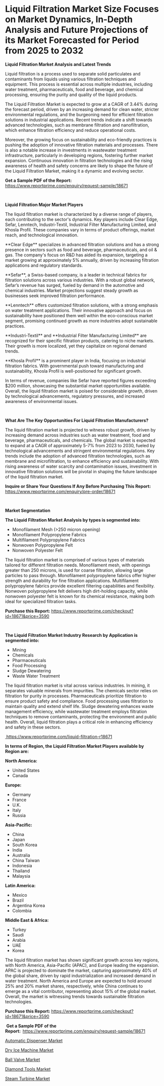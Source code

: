 <p><h1>Liquid Filtration Market Size Focuses on Market Dynamics, In-Depth Analysis and Future Projections of its Market Forecasted for Period from 2025 to 2032</h1></p><p><strong>Liquid Filtration Market Analysis and Latest Trends</strong></p>
<p><p>Liquid filtration is a process used to separate solid particulates and contaminants from liquids using various filtration techniques and equipment. This process is essential across multiple industries, including water treatment, pharmaceuticals, food and beverage, and chemical processing, ensuring the purity and quality of the liquid products. </p><p>The Liquid Filtration Market is expected to grow at a CAGR of 3.44% during the forecast period, driven by an increasing demand for clean water, stricter environmental regulations, and the burgeoning need for efficient filtration solutions in industrial applications. Recent trends indicate a shift towards advanced technologies, such as membrane filtration and nanofiltration, which enhance filtration efficiency and reduce operational costs.</p><p>Moreover, the growing focus on sustainability and eco-friendly practices is pushing the adoption of innovative filtration materials and processes. There is also a notable increase in investments in wastewater treatment infrastructure, particularly in developing regions, fostering further market expansion. Continuous innovation in filtration technologies and the rising awareness of health and safety concerns are likely to shape the future of the Liquid Filtration Market, making it a dynamic and evolving sector.</p></p>
<p><strong>Get a Sample PDF of the Report:&nbsp;</strong> <a href="https://www.reportprime.com/enquiry/request-sample/18671?utm_campaign=112&utm_medium=2&utm_source=Github&utm_content=ia&utm_term=19032025&utm_id=liquid-filtration">https://www.reportprime.com/enquiry/request-sample/18671</a></p>
<p>&nbsp;</p>
<p><strong>Liquid Filtration Major Market Players</strong></p>
<p><p>The liquid filtration market is characterized by a diverse range of players, each contributing to the sector's dynamics. Key players include Clear Edge, Sefar, Lenntech, Industri-Textil, Industrial Filter Manufacturing Limited, and Khosla Profil. These companies vary in terms of product offerings, market reach, and technological innovation.</p><p>**Clear Edge** specializes in advanced filtration solutions and has a strong presence in sectors such as food and beverage, pharmaceuticals, and oil & gas. The company's focus on R&D has aided its expansion, targeting a market growing at approximately 5% annually, driven by increasing filtration applications and regulatory standards.</p><p>**Sefar**, a Swiss-based company, is a leader in technical fabrics for filtration solutions across various industries. With a robust global network, Sefar’s revenue has surged, fueled by demand in the automotive and chemical industries. Market projections suggest steady growth as businesses seek improved filtration performance.</p><p>**Lenntech** offers customized filtration solutions, with a strong emphasis on water treatment applications. Their innovative approach and focus on sustainability have positioned them well within the eco-conscious market segment, promising continued growth as more industries adopt sustainable practices.</p><p>**Industri-Textil** and **Industrial Filter Manufacturing Limited** are recognized for their specific filtration products, catering to niche markets. Their growth is more localized, yet they capitalize on regional demand trends.</p><p>**Khosla Profil** is a prominent player in India, focusing on industrial filtration fabrics. With governmental push toward manufacturing and sustainability, Khosla Profil is well-positioned for significant growth.</p><p>In terms of revenue, companies like Sefar have reported figures exceeding $200 million, showcasing the substantial market opportunities available. Overall, the liquid filtration market is poised for considerable growth, driven by technological advancements, regulatory pressures, and increased awareness of environmental issues.</p></p>
<p>&nbsp;</p>
<p><strong>What Are The Key Opportunities For Liquid Filtration Manufacturers?</strong></p>
<p><p>The liquid filtration market is projected to witness robust growth, driven by increasing demand across industries such as water treatment, food and beverage, pharmaceuticals, and chemicals. The global market is expected to expand at a CAGR of approximately 5-7% from 2023 to 2030, fueled by technological advancements and stringent environmental regulations. Key trends include the adoption of advanced filtration technologies, such as membrane and microfiltration, to enhance efficiency and sustainability. With rising awareness of water scarcity and contamination issues, investment in innovative filtration solutions will be pivotal in shaping the future landscape of the liquid filtration market.</p></p>
<p><strong>Inquire or Share Your Questions If Any Before Purchasing This Report:</strong> <a href="https://www.reportprime.com/enquiry/pre-order/18671?utm_campaign=112&utm_medium=2&utm_source=Github&utm_content=ia&utm_term=19032025&utm_id=liquid-filtration">https://www.reportprime.com/enquiry/pre-order/18671</a></p>
<p>&nbsp;</p>
<p><strong>Market Segmentation</strong></p>
<p><strong>The Liquid Filtration Market Analysis by types is segmented into:</strong></p>
<p><ul><li>Monofilament Mesh (>250 micron opening)</li><li>Monofilament Polypropylene Fabrics</li><li>Multifilament Polypropylene Fabrics</li><li>Nonwoven Polypropylene Felt</li><li>Nonwoven Polyester Felt</li></ul></p>
<p><p>The liquid filtration market is comprised of various types of materials tailored for different filtration needs. Monofilament mesh, with openings greater than 250 microns, is used for coarse filtration, allowing large particles to pass through. Monofilament polypropylene fabrics offer higher strength and durability for fine filtration applications. Multifilament polypropylene fabrics provide excellent filtering capabilities and flexibility. Nonwoven polypropylene felt delivers high dirt-holding capacity, while nonwoven polyester felt is known for its chemical resistance, making both ideal for specialized filtration tasks.</p></p>
<p><strong>Purchase this Report:&nbsp;</strong><a href="https://www.reportprime.com/checkout?id=18671&price=3590&utm_campaign=112&utm_medium=2&utm_source=Github&utm_content=ia&utm_term=19032025&utm_id=liquid-filtration">https://www.reportprime.com/checkout?id=18671&price=3590</a></p>
<p>&nbsp;</p>
<p><strong>The Liquid Filtration Market Industry Research by Application is segmented into:</strong></p>
<p><ul><li>Mining</li><li>Chemicals</li><li>Pharmaceuticals</li><li>Food Processing</li><li>Sludge Dewatering</li><li>Waste Water Treatment</li></ul></p>
<p><p>The liquid filtration market is vital across various industries. In mining, it separates valuable minerals from impurities. The chemicals sector relies on filtration for purity in processes. Pharmaceuticals prioritize filtration to ensure product safety and compliance. Food processing uses filtration to maintain quality and extend shelf life. Sludge dewatering enhances waste management efficiency, while wastewater treatment employs filtration techniques to remove contaminants, protecting the environment and public health. Overall, liquid filtration plays a critical role in enhancing efficiency and safety in these sectors.</p></p>
<p><a href="https://www.reportprime.com/liquid-filtration-r18671?utm_campaign=112&utm_medium=2&utm_source=Github&utm_content=ia&utm_term=19032025&utm_id=liquid-filtration">&nbsp;https://www.reportprime.com/liquid-filtration-r18671</a></p>
<p><strong>In terms of Region, the Liquid Filtration Market Players available by Region are:</strong></p>
<p>
    <p> <strong> North America: </strong>
        <ul>
            <li>United States</li>
            <li>Canada</li>
        </ul>
        </p> 
    <p> <strong> Europe: </strong>
        <ul>
            <li>Germany</li>
            <li>France</li>
            <li>U.K.</li>
            <li>Italy</li>
            <li>Russia</li>
        </ul>
        </p> 
    <p> <strong> Asia-Pacific: </strong>
        <ul>
            <li>China</li>
            <li>Japan</li>
            <li>South Korea</li>
            <li>India</li>
            <li>Australia</li>
            <li>China Taiwan</li>
            <li>Indonesia</li>
            <li>Thailand</li>
            <li>Malaysia</li>
        </ul>
        </p> 
    <p> <strong> Latin America: </strong>
        <ul>
            <li>Mexico</li>
            <li>Brazil</li>
            <li>Argentina Korea</li>
            <li>Colombia</li>
        </ul>
        </p> 
    <p> <strong> Middle East & Africa: </strong>
        <ul>
            <li>Turkey</li>
            <li>Saudi</li>
            <li>Arabia</li>
            <li>UAE</li>
            <li>Korea</li>
        </ul>
    </p>
    </p>
<p><p>The liquid filtration market has shown significant growth across key regions, with North America, Asia-Pacific (APAC), and Europe leading the expansion. APAC is projected to dominate the market, capturing approximately 40% of the global share, driven by rapid industrialization and increased demand in water treatment. North America and Europe are expected to hold around 25% and 20% market shares, respectively, while China continues to emerge as a vital contributor, representing about 15% of the global market. Overall, the market is witnessing trends towards sustainable filtration technologies.</p></p>
<p><strong>Purchase this Report: </strong><a href="https://www.reportprime.com/checkout?id=18671&price=3590&utm_campaign=112&utm_medium=2&utm_source=Github&utm_content=ia&utm_term=19032025&utm_id=liquid-filtration">https://www.reportprime.com/checkout?id=18671&price=3590</a></p>
<p>&nbsp;<strong>Get a Sample PDF of the Report:&nbsp;&nbsp;</strong><a href="https://www.reportprime.com/enquiry/request-sample/18671?utm_campaign=112&utm_medium=2&utm_source=Github&utm_content=ia&utm_term=19032025&utm_id=liquid-filtration">https://www.reportprime.com/enquiry/request-sample/18671</a></p>
<p><strong></strong></p>
<p><p><a href="https://github.com/fallalenoswG/Market-Research-Report-List-1/blob/main/automatic-dispenser-market.md?utm_campaign=112&utm_medium=2&utm_source=Github&utm_content=ia&utm_term=19032025&utm_id=liquid-filtration">Automatic Dispenser Market</a></p><p><a href="https://github.com/haagarocapmj/Market-Research-Report-List-1/blob/main/dry-ice-machine-market.md?utm_campaign=112&utm_medium=2&utm_source=Github&utm_content=ia&utm_term=19032025&utm_id=liquid-filtration">Dry Ice Machine Market</a></p><p><a href="https://github.com/YashRP12/Market-Research-Report-List-7/blob/main/ball-valve-market.md?utm_campaign=112&utm_medium=2&utm_source=Github&utm_content=ia&utm_term=19032025&utm_id=liquid-filtration">Ball Valve Market</a></p><p><a href="https://github.com/gfellcincot4/Market-Research-Report-List-1/blob/main/diamond-tools-market.md?utm_campaign=112&utm_medium=2&utm_source=Github&utm_content=ia&utm_term=19032025&utm_id=liquid-filtration">Diamond Tools Market</a></p><p><a href="https://github.com/JosephineMcguire65/Market-Research-Report-List-2/blob/main/steam-turbine-market.md?utm_campaign=112&utm_medium=2&utm_source=Github&utm_content=ia&utm_term=19032025&utm_id=liquid-filtration">Steam Turbine Market</a></p></p>